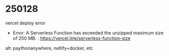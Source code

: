# 250128
vercel deploy error
 - Error: A Serverless Function has exceeded the unzipped maximum size of 250 MB. : https://vercel.link/serverless-function-size

alt: paythonanywhere, netlify+docker, etc 

